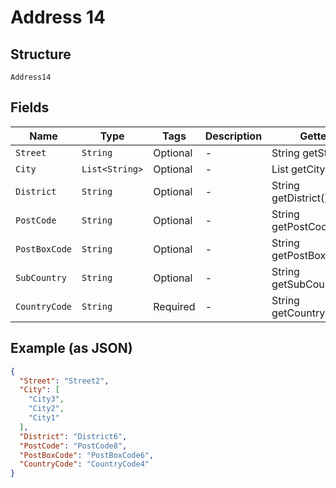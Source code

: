 
# Address 14

## Structure

`Address14`

## Fields

| Name | Type | Tags | Description | Getter | Setter |
|  --- | --- | --- | --- | --- | --- |
| `Street` | `String` | Optional | - | String getStreet() | setStreet(String street) |
| `City` | `List<String>` | Optional | - | List<String> getCity() | setCity(List<String> city) |
| `District` | `String` | Optional | - | String getDistrict() | setDistrict(String district) |
| `PostCode` | `String` | Optional | - | String getPostCode() | setPostCode(String postCode) |
| `PostBoxCode` | `String` | Optional | - | String getPostBoxCode() | setPostBoxCode(String postBoxCode) |
| `SubCountry` | `String` | Optional | - | String getSubCountry() | setSubCountry(String subCountry) |
| `CountryCode` | `String` | Required | - | String getCountryCode() | setCountryCode(String countryCode) |

## Example (as JSON)

```json
{
  "Street": "Street2",
  "City": [
    "City3",
    "City2",
    "City1"
  ],
  "District": "District6",
  "PostCode": "PostCode8",
  "PostBoxCode": "PostBoxCode6",
  "CountryCode": "CountryCode4"
}
```

